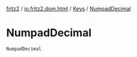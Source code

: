 [fritz2](../../index.md) / [io.fritz2.dom.html](../index.md) / [Keys](index.md) / [NumpadDecimal](./-numpad-decimal.md)

# NumpadDecimal

`NumpadDecimal`